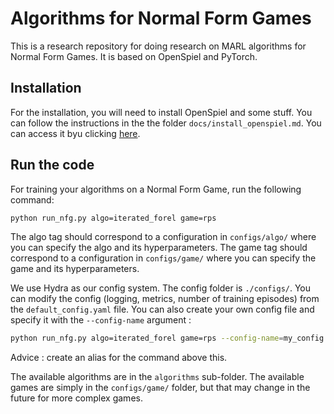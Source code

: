# Algorithms for Normal Form Games

This is a research repository for doing research on MARL algorithms for Normal Form Games. It is based on OpenSpiel and PyTorch.

## Installation

For the installation, you will need to install OpenSpiel and some stuff. You can follow the instructions in the the folder ``docs/install_openspiel.md``. You can access it byu clicking [here](docs/install_openspiel.md).


## Run the code
 
For training your algorithms on a Normal Form Game, run the following command:

```bash
python run_nfg.py algo=iterated_forel game=rps
```

The algo tag should correspond to a configuration in ``configs/algo/`` where you can specify the algo and its hyperparameters. The game tag should correspond to a configuration in ``configs/game/`` where you can specify the game and its hyperparameters.

We use Hydra as our config system. The config folder is `./configs/`. You can modify the config (logging, metrics, number of training episodes) from the `default_config.yaml` file. You can also create your own config file and specify it with the `--config-name` argument :

```bash
python run_nfg.py algo=iterated_forel game=rps --config-name=my_config
```

Advice : create an alias for the command above this.

The available algorithms are in the `algorithms` sub-folder. The available games are simply in the ``configs/game/`` folder, but that may change in the future for more complex games.